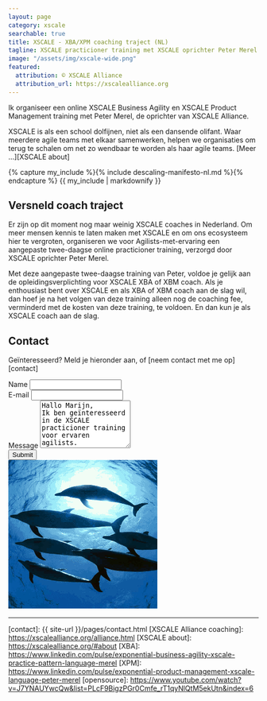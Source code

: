 ```yaml
---
layout: page
category: xscale
searchable: true 
title: XSCALE - XBA/XPM coaching traject (NL)
tagline: XSCALE practicioner training met XSCALE oprichter Peter Merel
image: "/assets/img/xscale-wide.png"
featured:
  attribution: © XSCALE Alliance
  attribution_url: https://xscalealliance.org
---
```


Ik organiseer een online 
XSCALE Business Agility en 
XSCALE Product Management 
training met Peter Merel, de oprichter van XSCALE Alliance.

XSCALE is als een school dolfijnen, niet als een dansende olifant.
Waar meerdere agile teams met elkaar samenwerken,
helpen we organisaties om terug te schalen 
om net zo wendbaar te worden als haar agile teams.
[Meer ...][XSCALE about]

<div class="well pull-right">
 
 {% capture my_include %}{% include descaling-manifesto-nl.md %}{% endcapture %}
 {{ my_include | markdownify }}

</div>


## Versneld coach traject

Er zijn op dit moment nog maar weinig XSCALE coaches in Nederland.
Om meer mensen kennis te laten maken met XSCALE 
en om ons ecosysteem hier te vergroten, 
organiseren we voor Agilists-met-ervaring 
een aangepaste twee-daagse online practicioner training,
verzorgd door XSCALE oprichter Peter Merel.

Met deze aangepaste twee-daagse training van Peter,
voldoe je gelijk aan de opleidingsverplichting voor XSCALE XBA of XBM coach. 
Als je enthousiast bent over XSCALE en als XBA of XBM coach aan de slag wil, 
dan hoef je na het volgen van deze training 
alleen nog de coaching fee, verminderd met de kosten van deze training, te voldoen.
En dan kun je als XSCALE coach aan de slag.


## Contact

Geïnteresseerd? Meld je hieronder aan, of [neem contact met me op][contact]

<div class="row">
  <div class="col-md-7">
    <form method="POST" action="https://formspree.io/info@serraict.com">
      <input name="slug" type="hidden" value="{{ page.slug }}">
      <input name="_next" type="hidden" value="{{ site.url }}{{ page.url }}">
      <div class="form-group">
        <label for="name">Name</label>
        <input name="name" type="text"  class="form-control" required>
      </div>
      <div class="form-group">
        <label for="email">E-mail</label>
        <input name="email" type="email"  class="form-control" required>
      </div>
      <div class="form-group">
        <label for="message">Message</label>
        <textarea name="message"  
                  class="form-control" 
                  id="message"
                  rows="6"
                  required>
Hallo Marijn,
Ik ben geïnteresseerd in de XSCALE practicioner training voor ervaren agilists.
...
                  </textarea>
      </div>
      <div class="form-group">
      </div>
      <button type="submit" class="btn btn-primary">Submit</button>
    </form>
  </div>
  <div class="col-md-5">
  	<img class="center-block img-circle" 
                src="/assets/img/xscale.png" 
                alt="XSCALE is like a pod of dolphins, not a dancing elephant"
                width="300" height="300">
  </div>

</div>

---

  [contact]: {{ site-url }}/pages/contact.html
  [XSCALE Alliance coaching]: https://xscalealliance.org/alliance.html
  [XSCALE about]: https://xscalealliance.org/#about
  [XBA]: https://www.linkedin.com/pulse/exponential-business-agility-xscale-practice-pattern-language-merel
  [XPM]: https://www.linkedin.com/pulse/exponential-product-management-xscale-language-peter-merel
  [opensource]: https://www.youtube.com/watch?v=J7YNAUYwcQw&list=PLcF9BigzPGr0Cmfe_rT1qyNlQtM5ekUtn&index=6
